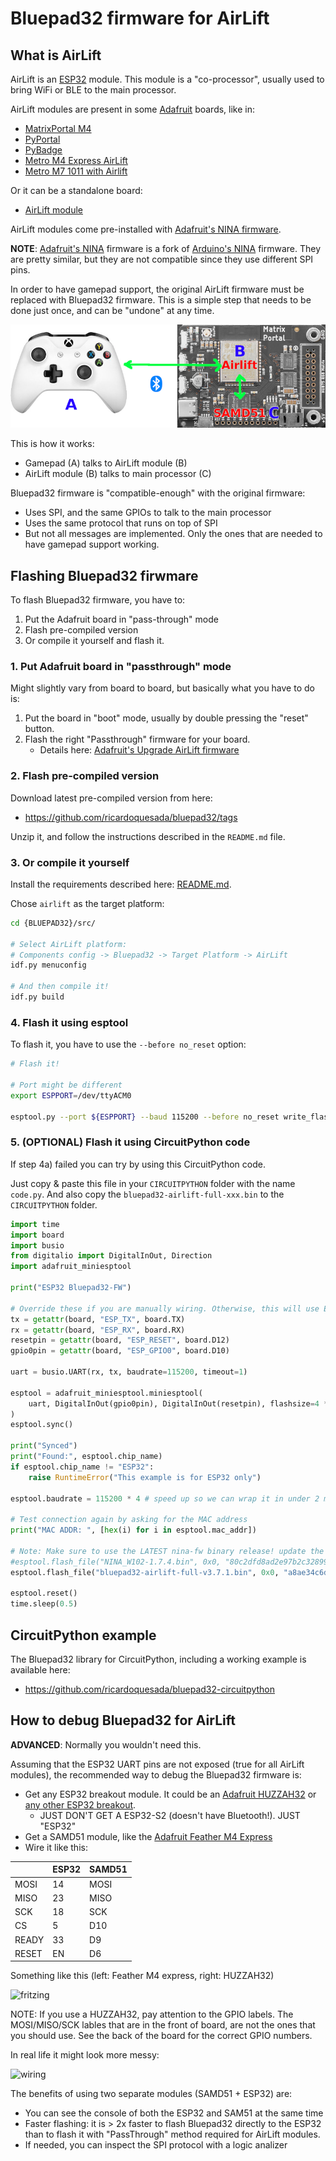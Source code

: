# Bluepad32 firmware for AirLift

## What is AirLift

AirLift is an [ESP32][esp32] module. This module is a "co-processor",
usually used to bring WiFi or BLE to the main processor.

AirLift modules are present in some [Adafruit][adafruit] boards, like in:

* [MatrixPortal M4][matrixportal-m4]
* [PyPortal][pyportal]
* [PyBadge][pybadge]
* [Metro M4 Express AirLift][metro-m4-airlift]
* [Metro M7 1011 with Airlift][metro-m7-airlift]

Or it can be a standalone board:

* [AirLift module][airlift-module]

AirLift modules come pre-installed with [Adafruit's NINA firmware][nina-fw].

**NOTE**: [Adafruit's NINA][nina-fw] firmware is a fork of [Arduino's NINA][arduino-nina] firmware.
They are pretty similar, but they are not compatible since they use different SPI pins.

In order to have gamepad support, the original AirLift firmware must be replaced
with Bluepad32 firmware. This is a simple step that needs to be done just once,
and can be "undone" at any time.

![how-does-it-work](images/bluepad32-airlift-how-does-it-work.png)

This is how it works:

* Gamepad (A) talks to AirLift module (B)
* AirLift module (B) talks to main processor (C)

Bluepad32 firmware is "compatible-enough" with the original firmware:

* Uses SPI, and the same GPIOs to talk to the main processor
* Uses the same protocol that runs on top of SPI
* But not all messages are implemented. Only the ones that are needed
  to have gamepad support working.

[adafruit]: https://www.adafruit.com
[airlift-module]: https://www.adafruit.com/product/4201
[arduino-nina]: https://github.com/arduino/nina-fw
[esp32]: https://www.espressif.com/en/products/socs/esp32
[matrixportal-m4]: https://www.adafruit.com/product/4745
[metro-m4-airlift]: https://www.adafruit.com/product/4000
[metro-m7-airlift]: https://www.adafruit.com/product/4950
[nina-fw]: https://github.com/adafruit/nina-fw
[pybadge]: https://www.adafruit.com/product/4200
[pyportal]: https://www.adafruit.com/product/4116

## Flashing Bluepad32 firwmare

To flash Bluepad32 firmware, you have to:

1. Put the Adafruit board in "pass-through" mode
2. Flash pre-compiled version
3. Or compile it yourself and flash it.

### 1. Put Adafruit board in "passthrough" mode

Might slightly vary from board to board, but basically what you have to do is:

1. Put the board in "boot" mode, usually by double pressing the "reset" button.
2. Flash the right "Passthrough" firmware for your board.
   * Details here: [Adafruit's Upgrade AirLift firmware][adafruit-airlift-upgrade]

[adafruit-airlift-upgrade]: https://learn.adafruit.com/upgrading-esp32-firmware/upgrade-all-in-one-esp32-airlift-firmware

### 2. Flash pre-compiled version

Download latest pre-compiled version from here:

* https://github.com/ricardoquesada/bluepad32/tags

Unzip it, and follow the instructions described in the `README.md` file.

### 3. Or compile it yourself

Install the requirements described here: [README.md][readme].

Chose `airlift` as the target platform:

```sh
cd {BLUEPAD32}/src/

# Select AirLift platform:
# Components config -> Bluepad32 -> Target Platform -> AirLift
idf.py menuconfig

# And then compile it!
idf.py build
```

### 4. Flash it using esptool
To flash it, you have to use the `--before no_reset` option:

```sh
# Flash it!

# Port might be different
export ESPPORT=/dev/ttyACM0

esptool.py --port ${ESPPORT} --baud 115200 --before no_reset write_flash 0x1000 ./build/bootloader/bootloader.bin 0x10000 ./build/bluepad32-airlift.bin 0x8000 ./build/partitions_singleapp.bin
```

### 5. (OPTIONAL) Flash it using CircuitPython code

If step 4a) failed you can try by using this CircuitPython code.

Just copy & paste this file in your `CIRCUITPYTHON` folder with the name `code.py`.
And also copy the `bluepad32-airlift-full-xxx.bin` to the `CIRCUITPYTHON` folder.

```python
import time
import board
import busio
from digitalio import DigitalInOut, Direction
import adafruit_miniesptool

print("ESP32 Bluepad32-FW")

# Override these if you are manually wiring. Otherwise, this will use ESP pins from board.
tx = getattr(board, "ESP_TX", board.TX)
rx = getattr(board, "ESP_RX", board.RX)
resetpin = getattr(board, "ESP_RESET", board.D12)
gpio0pin = getattr(board, "ESP_GPIO0", board.D10)

uart = busio.UART(rx, tx, baudrate=115200, timeout=1)

esptool = adafruit_miniesptool.miniesptool(
    uart, DigitalInOut(gpio0pin), DigitalInOut(resetpin), flashsize=4 * 1024 * 1024
)
esptool.sync()

print("Synced")
print("Found:", esptool.chip_name)
if esptool.chip_name != "ESP32":
    raise RuntimeError("This example is for ESP32 only")

esptool.baudrate = 115200 * 4 # speed up so we can wrap it in under 2 minutes

# Test connection again by asking for the MAC address
print("MAC ADDR: ", [hex(i) for i in esptool.mac_addr])

# Note: Make sure to use the LATEST nina-fw binary release! update the md5sum as well
#esptool.flash_file("NINA_W102-1.7.4.bin", 0x0, "80c2dfd8ad2e97b2c32899382860acb1")
esptool.flash_file("bluepad32-airlift-full-v3.7.1.bin", 0x0, "a8ae34c6d7cc7f08e0cafc468e66e0af")

esptool.reset()
time.sleep(0.5)
```

[readme]: https://github.com/ricardoquesada/bluepad32/blob/main/README.md
[matrix_portal_m4]: https://learn.adafruit.com/adafruit-matrixportal-m4
[passthrough firmware]: https://learn.adafruit.com/adafruit-airlift-breakout/upgrade-external-esp32-airlift-firmware

## CircuitPython example

The Bluepad32 library for CircuitPython, including a working example is available here:

* https://github.com/ricardoquesada/bluepad32-circuitpython

## How to debug Bluepad32 for AirLift

**ADVANCED**: Normally you wouldn't need this.

Assuming that the ESP32 UART pins are not exposed (true for all AirLift modules),
the recommended way to debug the Bluepad32 firmware is:

* Get any ESP32 breakout module. It could be an [Adafruit HUZZAH32][esp32-adafruit] or [any other ESP32 breakout][amazon-esp32].
  * JUST DON'T GET A ESP32-S2 (doesn't have Bluetooth!). JUST "ESP32"
* Get a SAMD51 module, like the [Adafruit Feather M4 Express][feather_m4]
* Wire it like this:

|       | ESP32 | SAMD51 |
|-------|-------|--------|
| MOSI  | 14    | MOSI   |
| MISO  | 23    | MISO   |
| SCK   | 18    | SCK    |
| CS    | 5     | D10    |
| READY | 33    | D9     |
| RESET | EN    | D6     |

Something like this (left: Feather M4 express, right: HUZZAH32)

![fritzing](https://lh3.googleusercontent.com/pw/ACtC-3fNxNMUdaoBg7DGB6OPPDDnu_DQ15fmJS_I3crWjFKg7k3DA4HDeI8I_SUicSFamGuIVsHpM-myo5h-v1YOOFUU7lz6mU5tyExXDWZXedaYbUxhgf-GXfeZhMCdJCt1nZ04zFb1nyH86-pvZqc8yG9Y4A=-no)

NOTE: If you use a HUZZAH32, pay attention to the GPIO labels. The MOSI/MISO/SCK lables that are in the front of board, are not the ones that you should use. See the back of the board for the correct GPIO numbers.

In real life it might look more messy:

![wiring](https://lh3.googleusercontent.com/pw/ACtC-3dutrQXEj9I5zicNFW3K3PBbfge7MdwgB8dyi-wPSrtSp8zku3Y4c9WtBqQ9Bfa92xOjgSkZncAuzAZyc5F392tFkzkqWUl4YkfrKrM4e8TGP-B_7I7G_fRvFbIYbEQQIi-LlOnPU5SdGYYeW6hxxpJ_w=-no)

The benefits of using two separate modules (SAMD51 + ESP32) are:

* You can see the console of both the ESP32 and SAM51 at the same time
* Faster flashing: it is > 2x faster to flash Bluepad32 directly to the ESP32 than
  to flash it with "PassThrough" method required for AirLift modules.
* If needed, you can inspect the SPI protocol with a logic analizer

[esp32-adafruit]: https://www.adafruit.com/product/4172?gclid=EAIaIQobChMI-eeixraV7QIVED2tBh2qywzJEAQYASABEgLsTfD_BwE
[amazon-esp32]: https://www.amazon.com/s?k=esp32+module+breakout
[feather_m4]: https://www.adafruit.com/product/3857
